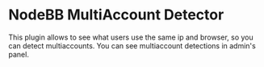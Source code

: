 # NodeBB MultiAccount Detector

This plugin allows to see what users use the same ip and browser, so you can detect multiaccounts.
You can see multiaccount detections in admin's panel.
